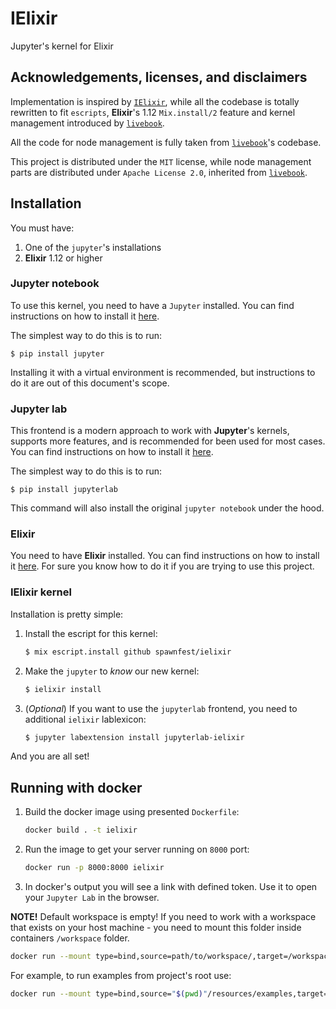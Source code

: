 # IElixir

Jupyter's kernel for Elixir

## Acknowledgements, licenses, and disclaimers

Implementation is inspired by [`IElixir`](https://github.com/pprzetacznik/IElixir), while all the codebase is totally rewritten to fit `escripts`, **Elixir**'s 1.12 `Mix.install/2` feature and kernel management introduced by [`livebook`](https://github.com/livebook-dev/livebook).

All the code for node management is fully taken from [`livebook`](https://github.com/livebook-dev/livebook)'s codebase.

This project is distributed under the `MIT` license, while node management parts are distributed under `Apache License 2.0`, inherited from [`livebook`](https://github.com/livebook-dev/livebook).

## Installation

You must have:

1. One of the `jupyter`'s installations
1. **Elixir** 1.12 or higher

### Jupyter notebook

To use this kernel, you need to have a `Jupyter` installed. You can find instructions on how to install it [here](https://jupyter.readthedocs.io/en/latest/install/notebook-classic.html).

The simplest way to do this is to run:

    $ pip install jupyter

Installing it with a virtual environment is recommended, but instructions to do it are out of this document's scope.

### Jupyter lab

This frontend is a modern approach to work with **Jupyter**'s kernels, supports more features, and is recommended for been used for most cases.
You can find instructions on how to install it [here](https://jupyterlab.readthedocs.io/en/stable/getting_started/installation.html).

The simplest way to do this is to run:

    $ pip install jupyterlab

This command will also install the original `jupyter notebook` under the hood.

### Elixir

You need to have **Elixir** installed. You can find instructions on how to install it [here](https://elixir-lang.org/install.html).
For sure you know how to do it if you are trying to use this project.

### IElixir kernel

Installation is pretty simple:

1. Install the escript for this kernel:
   
   ```bash
   $ mix escript.install github spawnfest/ielixir
   ```

1. Make the `jupyter` to _know_ our new kernel:

    ```bash
    $ ielixir install
    ```

1. (_Optional_) If you want to use the `jupyterlab` frontend, you need to additional `ielixir` lablexicon:

    ```bash
    $ jupyter labextension install jupyterlab-ielixir
    ```


And you are all set!

## Running with docker

1. Build the docker image using presented `Dockerfile`:
    
    ```bash
    docker build . -t ielixir
    ```

1. Run the image to get your server running on `8000` port:

    ```bash
    docker run -p 8000:8000 ielixir
    ```

1. In docker's output you will see a link with defined token. Use it to open your `Jupyter Lab` in the browser.

**NOTE!** Default workspace is empty! If you need to work with a workspace that exists on your host machine - 
you need to mount this folder inside containers `/workspace` folder.

```bash
docker run --mount type=bind,source=path/to/workspace/,target=/workspace -p 8000:8000 ielixir
```

For example, to run examples from project's root use:

```bash
docker run --mount type=bind,source="$(pwd)"/resources/examples,target=/workspace -p 8000:8000 ielixir
```
